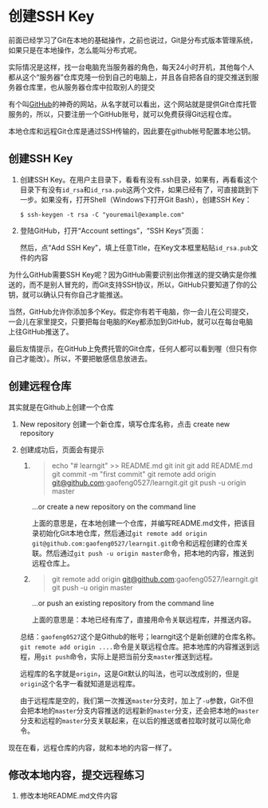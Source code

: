 # 创建SSH Key

前面已经学习了Git在本地的基础操作，之前也说过，Git是分布式版本管理系统，如果只是在本地操作，怎么能叫分布式呢。

实际情况是这样，找一台电脑充当服务器的角色，每天24小时开机，其他每个人都从这个“服务器”仓库克隆一份到自己的电脑上，并且各自把各自的提交推送到服务器仓库里，也从服务器仓库中拉取别人的提交

有个叫[GitHub](https://github.com/)的神奇的网站，从名字就可以看出，这个网站就是提供Git仓库托管服务的，所以，只要注册一个GitHub账号，就可以免费获得Git远程仓库。

本地仓库和远程Git仓库是通过SSH传输的，因此要在github帐号配置本地公钥。

<!-- more -->

## 创建SSH Key

1.   创建SSH Key。在用户主目录下，看看有没有.ssh目录，如果有，再看看这个目录下有没有`id_rsa`和`id_rsa.pub`这两个文件，如果已经有了，可直接跳到下一步。如果没有，打开Shell（Windows下打开Git Bash），创建SSH Key：

     ```shell
     $ ssh-keygen -t rsa -C "youremail@example.com"
     ```

2.   登陆GitHub，打开“Account settings”，“SSH Keys”页面：

     然后，点“Add SSH Key”，填上任意Title，在Key文本框里粘贴`id_rsa.pub`文件的内容

为什么GitHub需要SSH Key呢？因为GitHub需要识别出你推送的提交确实是你推送的，而不是别人冒充的，而Git支持SSH协议，所以，GitHub只要知道了你的公钥，就可以确认只有你自己才能推送。

当然，GitHub允许你添加多个Key。假定你有若干电脑，你一会儿在公司提交，一会儿在家里提交，只要把每台电脑的Key都添加到GitHub，就可以在每台电脑上往GitHub推送了。

最后友情提示，在GitHub上免费托管的Git仓库，任何人都可以看到喔（但只有你自己才能改）。所以，不要把敏感信息放进去。

## 创建远程仓库

其实就是在Github上创建一个仓库

1.   New repository 创建一个新仓库，填写仓库名称，点击 create new repository

2.   创建成功后，页面会有提示

     1.   >    echo "# learngit" >> README.md
          >    git init
          >    git add README.md
          >    git commit -m "first commit"
          >    git remote add origin git@github.com:gaofeng0527/learngit.git
          >    git push -u origin master

          …or create a new repository on the command line

          上面的意思是，在本地创建一个仓库，并编写README.md文件，把该目录初始化Git本地仓库，然后通过`git remote add origin git@github.com:gaofeng0527/learngit.git`命令和远程创建的仓库关联。然后通过`git push -u origin master`命令，把本地的内容，推送到远程仓库上。

     2.   >    git remote add origin git@github.com:gaofeng0527/learngit.git
          >    git push -u origin master

          …or push an existing repository from the command line

          上面的意思是：本地已经有库了，直接用命令关联远程库，并推送内容。

     总结：`gaofeng0527`这个是Github的帐号；learngit这个是新创建的仓库名称。`git remote add origin ....`命令是关联远程仓库。把本地库的内容推送到远程，用`git push`命令，实际上是把当前分支`master`推送到远程。

     远程库的名字就是`origin`，这是Git默认的叫法，也可以改成别的，但是`origin`这个名字一看就知道是远程库。

     由于远程库是空的，我们第一次推送`master`分支时，加上了`-u`参数，Git不但会把本地的`master`分支内容推送的远程新的`master`分支，还会把本地的`master`分支和远程的`master`分支关联起来，在以后的推送或者拉取时就可以简化命令。

现在在看，远程仓库的内容，就和本地的内容一样了。

## 修改本地内容，提交远程练习

1.   修改本地README.md文件内容


